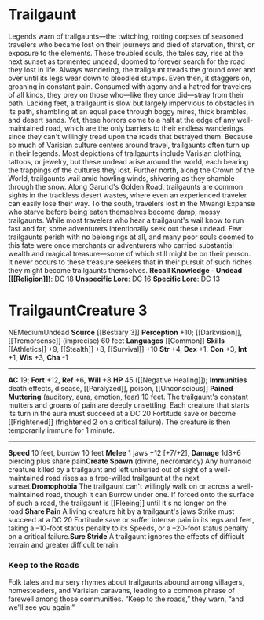 ﻿---
ac: '19'
alignment: NE
all_resistance: null
burrow_speed: '10'
charisma: '-1'
climb_speed: null
constitution: '+3'
creature_ability:
- Create Spawn
- Dromophobia
- Pained Muttering
- Share Pain
- Sure Stride
creature_family: null
description: "Legends warn of trailgaunts\u2014the twitching, rotting corpses of seasoned\
  \ travelers who became lost on their journeys and died of starvation, thirst, or\
  \ exposure to the elements. These troubled souls, the tales say, rise at the next\
  \ sunset as tormented undead, doomed to forever search for the road they lost in\
  \ life. Always wandering, the trailgaunt treads the ground over and over until its\
  \ legs wear down to bloodied stumps. Even then, it staggers on, groaning in constant\
  \ pain. Consumed with agony and a hatred for travelers of all kinds, they prey on\
  \ those who\u2014like they once did\u2014stray from their path.<br/><br/> Lacking\
  \ feet, a trailgaunt is slow but largely impervious to obstacles in its path, shambling\
  \ at an equal pace through boggy mires, thick brambles, and desert sands. Yet, these\
  \ horrors come to a halt at the edge of any well-maintained road, which are the\
  \ only barriers to their endless wanderings, since they can't willingly tread upon\
  \ the roads that betrayed them.<br/><br/> Because so much of Varisian culture centers\
  \ around travel, trailgaunts often turn up in their legends. Most depictions of\
  \ trailgaunts include Varisian clothing, tattoos, or jewelry, but these undead arise\
  \ around the world, each bearing the trappings of the cultures they lost. Further\
  \ north, along the Crown of the World, trailgaunts wail amid howling winds, shivering\
  \ as they shamble through the snow. Along Garund's Golden Road, trailgaunts are\
  \ common sights in the trackless desert wastes, where even an experienced traveler\
  \ can easily lose their way. To the south, travelers lost in the Mwangi Expanse\
  \ who starve before being eaten themselves become damp, mossy trailgaunts.<br/><br/>\
  \ While most travelers who hear a trailgaunt's wail know to run fast and far, some\
  \ adventurers intentionally seek out these undead. Few trailgaunts perish with no\
  \ belongings at all, and many poor souls doomed to this fate were once merchants\
  \ or adventurers who carried substantial wealth and magical treasure\u2014some of\
  \ which still might be on their person. It never occurs to these treasure seekers\
  \ that in their pursuit of such riches they might become trailgaunts themselves.<br/><br/><b><u>Recall\
  \ Knowledge - Undead</u> ( [[DATABASE/skill/Religion|Religion]] )</b>: DC 18<br/><b><u>Unspecific\
  \ Lore</u></b>: DC 16<br/><b><u>Specific Lore</u></b>: DC 13"
dexterity: '+1'
element: null
fly_speed: null
fortitude: '+12'
hardness: null
hp: 45 ( negative healing )
id: '1346'
immunity:
- '[[DATABASE/trait/Death|death]] effects'
- '[[DATABASE/trait/Disease|disease]]'
- '[[DATABASE/condition/Paralyzed|paralyzed]]'
- '[[DATABASE/trait/Poison|poison]]'
- '[[DATABASE/condition/Unconscious|unconscious]]'
intelligence: '+1'
land_speed: '10'
language:
- '[[DATABASE/language/Common|Common]]'
level: '3'
max_speed: '10'
name: Trailgaunt
perception: '+10'
rarity: Common
reflex: '+6'
resistance: null
rus_type_level: null
school: null
sense:
- '[[DATABASE/monsterability/Darkvision|darkvision]]'
- '[[DATABASE/monsterability/Tremorsense|tremorsense]] (imprecise) 60 feet'
size: Medium
skill:
- '[[DATABASE/skill/Athletics|Athletics]] +9'
- '[[DATABASE/skill/Stealth|Stealth]] +8'
- '[[DATABASE/skill/Survival|Survival]] +10'
source: '[[DATABASE/source/Bestiary 3|Bestiary 3]]'
speed:
- 10 feet
- burrow 10 feet
spell: null
strength: '+4'
strength_req: '4'
strongest_save:
- Fortitude
swim_speed: null
trait:
- '[[DATABASE/trait/Undead|Undead]]'
type: Creature
vision: Darkvision
weakest_save:
- Reflex
weakness: null
will: '+8'
wisdom: '+3'

---
# Trailgaunt

Legends warn of trailgaunts—the twitching, rotting corpses of seasoned travelers who became lost on their journeys and died of starvation, thirst, or exposure to the elements. These troubled souls, the tales say, rise at the next sunset as tormented undead, doomed to forever search for the road they lost in life. Always wandering, the trailgaunt treads the ground over and over until its legs wear down to bloodied stumps. Even then, it staggers on, groaning in constant pain. Consumed with agony and a hatred for travelers of all kinds, they prey on those who—like they once did—stray from their path.
 Lacking feet, a trailgaunt is slow but largely impervious to obstacles in its path, shambling at an equal pace through boggy mires, thick brambles, and desert sands. Yet, these horrors come to a halt at the edge of any well-maintained road, which are the only barriers to their endless wanderings, since they can't willingly tread upon the roads that betrayed them.
 Because so much of Varisian culture centers around travel, trailgaunts often turn up in their legends. Most depictions of trailgaunts include Varisian clothing, tattoos, or jewelry, but these undead arise around the world, each bearing the trappings of the cultures they lost. Further north, along the Crown of the World, trailgaunts wail amid howling winds, shivering as they shamble through the snow. Along Garund's Golden Road, trailgaunts are common sights in the trackless desert wastes, where even an experienced traveler can easily lose their way. To the south, travelers lost in the Mwangi Expanse who starve before being eaten themselves become damp, mossy trailgaunts.
 While most travelers who hear a trailgaunt's wail know to run fast and far, some adventurers intentionally seek out these undead. Few trailgaunts perish with no belongings at all, and many poor souls doomed to this fate were once merchants or adventurers who carried substantial wealth and magical treasure—some of which still might be on their person. It never occurs to these treasure seekers that in their pursuit of such riches they might become trailgaunts themselves.
**Recall Knowledge - Undead ([[Religion]])**: DC 18
**Unspecific Lore**: DC 16
**Specific Lore**: DC 13

# Trailgaunt<span class="item-type">Creature 3</span>

<span class="trait-alignment item-trait">NE</span><span class="trait-size item-trait">Medium</span><span class="item-trait">Undead</span>
**Source** [[Bestiary 3]]
**Perception** +10; [[Darkvision]], [[Tremorsense]] (imprecise) 60 feet
**Languages** [[Common]]
**Skills** [[Athletics]] +9, [[Stealth]] +8, [[Survival]] +10
**Str** +4, **Dex** +1, **Con** +3, **Int** +1, **Wis** +3, **Cha** -1

---
**AC** 19; **Fort** +12, **Ref** +6, **Will** +8
**HP** 45 ([[Negative Healing]]); **Immunities** death effects, disease, [[Paralyzed]], poison, [[Unconscious]]
<span class="in-box-ability">**Pained Muttering** (auditory, aura, emotion, fear) 10 feet. The trailgaunt's constant mutters and groans of pain are deeply unsettling. Each creature that starts its turn in the aura must succeed at a DC 20 Fortitude save or become [[Frightened]] (frightened 2 on a critical failure). The creature is then temporarily immune for 1 minute.</span>

---
**Speed** 10 feet, burrow 10 feet
<span class="in-box-ability">**Melee** <span class="action-icon">1</span> jaws +12 [+7/+2], **Damage** 1d8+6 piercing plus share pain</span><span class="in-box-ability">**Create Spawn** (divine, necromancy) Any humanoid creature killed by a trailgaunt and left unburied out of sight of a well-maintained road rises as a free-willed trailgaunt at the next sunset.</span><span class="in-box-ability">**Dromophobia** The trailgaunt can't willingly walk on or across a well-maintained road, though it can Burrow under one. If forced onto the surface of such a road, the trailgaunt is [[Fleeing]] until it's no longer on the road.</span><span class="in-box-ability">**Share Pain** A living creature hit by a trailgaunt's jaws Strike must succeed at a DC 20 Fortitude save or suffer intense pain in its legs and feet, taking a –10-foot status penalty to its Speeds, or a –20-foot status penalty on a critical failure.</span><span class="in-box-ability">**Sure Stride** A trailgaunt ignores the effects of difficult terrain and greater difficult terrain.</span>

###  Keep to the Roads

Folk tales and nursery rhymes about trailgaunts abound among villagers, homesteaders, and Varisian caravans, leading to a common phrase of farewell among those communities. “Keep to the roads,” they warn, “and we'll see you again.”